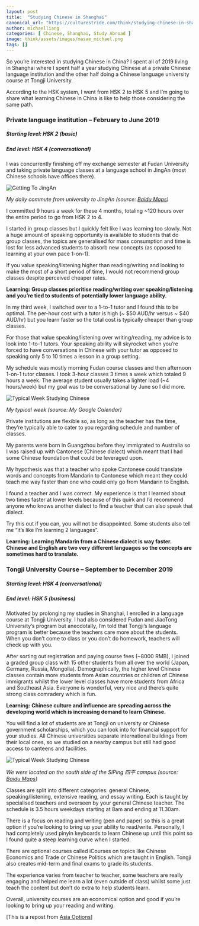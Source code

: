 ```yaml
---
layout: post
title:  "Studying Chinese in Shanghai"
canonical_url: "https://culturestride.com/think/studying-chinese-in-shanghai"
author: michaelliang
categories: [ Chinese, Shanghai, Study Abroad ]
image: think/assets/images/masae_michael.png
tags: []
---
```

So you’re interested in studying Chinese in China? I spent all of 2019 living in Shanghai where I spent half a year studying Chinese at a private Chinese language institution and the other half doing a Chinese language university course at Tongji University.

According to the HSK system, I went from HSK 2 to HSK 5 and I’m going to share what learning Chinese in China is like to help those considering the same path.

### Private language institution – February to June 2019

##### Starting level: HSK 2 (basic)

##### End level: HSK 4 (conversational)

I was concurrently finishing off my exchange semester at Fudan University and taking private language classes at a language school in JingAn (most Chinese schools have offices there).

![Getting To JingAn](https://culturestride.github.io/think/assets/images/jingan.png "Getting to JingAn")

*My daily commute from university to JingAn (source: [Baidu Maps](https://maps.baidu.com))*

I committed 9 hours a week for these 4 months, totaling ~120 hours over the entire period to go from HSK 2 to 4.

I started in group classes but I quickly felt like I was learning too slowly. Not a huge amount of speaking opportunity is available to students that do group classes, the topics are generalised for mass consumption and time is lost for less advanced students to absorb new concepts (as opposed to learning at your own pace 1-on-1).

If you value speaking/listening higher than reading/writing and looking to make the most of a short period of time, I would not recommend group classes despite perceived cheaper rates.

**Learning: Group classes prioritise reading/writing over speaking/listening and you’re tied to students of potentially lower language ability.**

In my third week, I switched over to a 1-to-1 tutor and I found this to be optimal. The per-hour cost with a tutor is high (~ $50 AUD/hr versus ~ $40 AUD/hr) but you learn faster so the total cost is typically cheaper than group classes.

For those that value speaking/listening over writing/reading, my advice is to look into 1-to-1 tutors. Your speaking ability will skyrocket when you’re forced to have conversations in Chinese with your tutor as opposed to speaking only 5 to 10 times a lesson in a group setting.

My schedule was mostly morning Fudan course classes and then afternoon 1-on-1 tutor classes. I took 3-hour classes 3 times a week which totaled 9 hours a week. The average student usually takes a lighter load (~4 hours/week) but my goal was to be conversational by June so I did more.

![Typical Week Studying Chinese](https://culturestride.github.io/think/assets/images/typical_week.png "Typical Week Studying Chinese")

*My typical week (source: My Google Calendar)*

Private institutions are flexible so, as long as the teacher has the time, they’re typically able to cater to you regarding schedule and number of classes.

My parents were born in Guangzhou before they immigrated to Australia so I was raised up with Cantonese (Chinese dialect) which meant that I had some Chinese foundation that could be leveraged upon.

My hypothesis was that a teacher who spoke Cantonese could translate words and concepts from Mandarin to Cantonese which meant they could teach me way faster than one who could only go from Mandarin to English.

I found a teacher and I was correct. My experience is that I learned about two times faster at lower levels because of this quirk and I’d recommend anyone who knows another dialect to find a teacher that can also speak that dialect.

Try this out if you can, you will not be disappointed. Some students also tell me “it’s like I’m learning 2 languages”.

**Learning: Learning Mandarin from a Chinese dialect is way faster. Chinese and English are two very different languages so the concepts are sometimes hard to translate.**

### Tongji University Course – September to December 2019

##### Starting level: HSK 4 (conversational)

##### End level: HSK 5 (business)

Motivated by prolonging my studies in Shanghai, I enrolled in a language course at Tongji University. I had also considered Fudan and JiaoTong University’s program but anecdotally, I’m told that Tongji’s language program is better because the teachers care more about the students. When you don’t come to class or you don’t do homework, teachers will check up with you.

After sorting out registration and paying course fees (~8000 RMB), I joined a graded group class with 15 other students from all over the world (Japan, Germany, Russia, Mongolia). Demographically, the higher level Chinese classes contain more students from Asian countries or children of Chinese immigrants whilst the lower level classes have more students from Africa and Southeast Asia. Everyone is wonderful, very nice and there’s quite strong class comradery which is fun.

**Learning: Chinese culture and influence are spreading across the developing world which is increasing demand to learn Chinese.**

You will find a lot of students are at Tongji on university or Chinese government scholarships, which you can look into for financial support for your studies. All Chinese universities separate international buildings from their local ones, so we studied on a nearby campus but still had good access to canteens and facilities.

![Typical Week Studying Chinese](https://culturestride.github.io/think/assets/images/tongji.png "Typical Week Studying Chinese")

*We were located on the south side of the SiPing 四平 campus (source: [Baidu Maps](https://maps.baidu.com))*

Classes are split into different categories: general Chinese, speaking/listening, extensive reading, and essay writing. Each is taught by specialised teachers and overseen by your general Chinese teacher. The schedule is 3.5 hours weekdays starting at 8am and ending at 11.30am.

There is a focus on reading and writing (pen and paper) so this is a great option if you’re looking to bring up your ability to read/write. Personally, I had completely used pinyin keyboards to learn Chinese up until this point so I found quite a steep learning curve when I started.

There are optional courses called iCourses on topics like Chinese Economics and Trade or Chinese Politics which are taught in English. Tongji also creates mid-term and final exams to grade its students.

The experience varies from teacher to teacher, some teachers are really engaging and helped me learn a lot (even outside of class) whilst some just teach the content but don’t do extra to help students learn.

Overall, university courses are an economical option and good if you’re looking to bring up your reading and writing.

[This is a repost from [Asia Options](https://www.asiaoptions.org/hsk-2-to-5-in-a-year-studying-chinese-in-shanghai/)]
